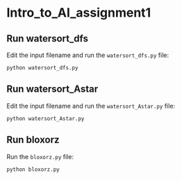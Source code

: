 # Intro_to_AI_assignment1

## Run watersort_dfs
Edit the input filename and run the `watersort_dfs.py` file:
```
python watersort_dfs.py
```
## Run watersort_Astar
Edit the input filename and run the `watersort_Astar.py` file:
```
python watersort_Astar.py
```
## Run bloxorz
Run the `bloxorz.py` file:
```
python bloxorz.py
```
